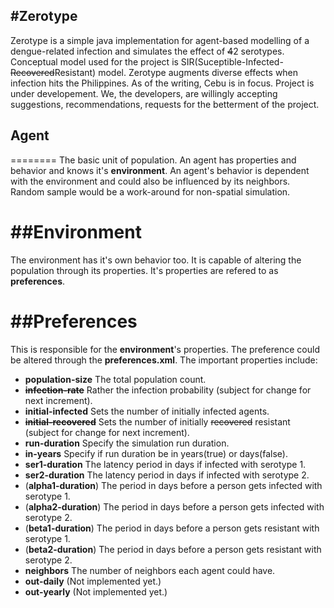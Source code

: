 #Zerotype
--------
Zerotype is a simple java implementation for agent-based modelling of a dengue-related infection and simulates the effect of ~~4~~2 serotypes. Conceptual model used for the project is SIR(Suceptible-Infected-~~Recovered~~Resistant) model. Zerotype augments diverse effects when infection hits the Philippines. As of the writing, Cebu is in focus. Project is under developement. We, the developers, are willingly accepting suggestions, recommendations, requests for the betterment of the project.

## Agent
========
The basic unit of population. An agent has properties and behavior and knows it's **environment**. An agent's behavior is dependent with the environment and could also be influenced by its neighbors. Random sample would be a work-around for non-spatial simulation.

##Environment
=============
The environment has it's own behavior too. It is capable of altering the population through its properties. It's properties are refered to as **preferences**.

##Preferences
=============
This is responsible for the **environment**'s properties. The preference could be altered through the __preferences.xml__. The important properties include:

  * **population-size** The total population count.
  *  ~~**infection-rate**~~ Rather the infection probability (subject for change for next increment).
  *  **initial-infected** Sets the number of initially infected agents.
  *  ~~**initial-recovered**~~ Sets the number of initially ~~recovered~~ resistant (subject for change for next increment).
  * **run-duration** Specify the simulation run duration.
  * **in-years** Specify if run duration be in years(true) or days(false).
  * **ser1-duration** The latency period in days if infected with serotype 1.
  * **ser2-duration** The latency period in days if infected with serotype 2.
  * (__alpha1-duration__) The period in days before a person gets infected with serotype 1.
  * (__alpha2-duration__) The period in days before a person gets infected with serotype 2.
  * (__beta1-duration__) The period in days before a person gets resistant with serotype 1.
  * (__beta2-duration__) The period in days before a person gets resistant with serotype 2.
  * **neighbors** The number of neighbors each agent could have.
  * **out-daily** (Not implemented yet.)
  * **out-yearly** (Not implemented yet.)

